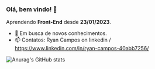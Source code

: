 ### Olá, bem vindo! 👋

Aprendendo **Front-End** desde **23/01/2023**.

- 🌱 Em busca de novos conhecimentos.
- 📫 Contatos: Ryan Campos on linkedin / https://www.linkedin.com/in/ryan-campos-40abb7256/

<!--

-->
![Anurag's GitHub stats](https://github-readme-stats.vercel.app/api?username=htxe&show_icons=true&theme=tokyonight)

